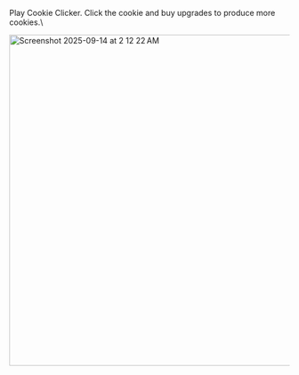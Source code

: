 Play Cookie Clicker. Click the cookie and buy upgrades to produce more cookies.\

<img width="798" height="596" alt="Screenshot 2025-09-14 at 2 12 22 AM" src="https://github.com/user-attachments/assets/d28e6dc9-4ec8-481e-9ed6-262e5e7955a7" />
